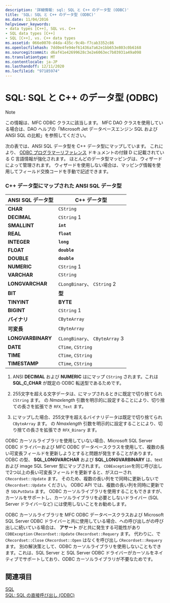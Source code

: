 ```yaml
---
description: '詳細情報: sql: SQL と C++ のデータ型 (ODBC)'
title: 'SQL: SQL と C++ のデータ型 (ODBC)'
ms.date: 11/04/2016
helpviewer_keywords:
- data types [C++], SQL vs. C++
- SQL data types [C++]
- SQL [C++], vs. C++ data types
ms.assetid: 066e0070-d4da-435c-9c4b-f7cab3352c86
ms.openlocfilehash: 7dd0e4fe94ef61436a7a62e1bb653e803c0b6168
ms.sourcegitcommit: d6af41e42699628c3e2e6063ec7b03931a49a098
ms.translationtype: MT
ms.contentlocale: ja-JP
ms.lasthandoff: 12/11/2020
ms.locfileid: "97185974"
---
```

# <a name="sql-sql-and-c-data-types-odbc"></a>SQL: SQL と C++ のデータ型 (ODBC)

> [!NOTE]
> この情報は、MFC ODBC クラスに該当します。 MFC DAO クラスを使用している場合は、DAO ヘルプの「Microsoft Jet データベースエンジン SQL および ANSI SQL の比較」を参照してください。

次の表では、ANSI SQL データ型を C++ データ型にマップしています。 これにより、 [ODBC プログラマーリファレンス](/sql/odbc/reference/odbc-programmer-s-reference) ドキュメントの付録 D に記載されている C 言語情報が強化されます。 ほとんどのデータ型マッピングは、ウィザードによって管理されます。 ウィザードを使用しない場合は、マッピング情報を使用してフィールド交換コードを手動で記述できます。

### <a name="ansi-sql-data-types-mapped-to-c-data-types"></a>C++ データ型にマップされた ANSI SQL データ型

|ANSI SQL データ型|C++ データ型|
|------------------------|---------------------|
|**CHAR**|`CString`|
|**DECIMAL**|`CString` 1|
|**SMALLINT**|**`int`**|
|**REAL**|**`float`**|
|**INTEGER**|**`long`**|
|**FLOAT**|**`double`**|
|**DOUBLE**|**`double`**|
|**NUMERIC**|`CString` 1|
|**VARCHAR**|`CString`|
|**LONGVARCHAR**|`CLongBinary`、 `CString` 2|
|**BIT**|**型**|
|**TINYINT**|**BYTE**|
|**BIGINT**|`CString` 1|
|**バイナリ**|`CByteArray`|
|**可変長**|`CByteArray`|
|**LONGVARBINARY**|`CLongBinary`、 `CByteArray` 3|
|**DATE**|`CTime`, `CString`|
|**TIME**|`CTime`, `CString`|
|**TIMESTAMP**|`CTime`, `CString`|

1. ANSI **DECIMAL** および **NUMERIC** はにマップ `CString` されます。これは **SQL_C_CHAR** が既定の ODBC 転送型であるためです。

2. 255文字を超える文字データは、にマップされるときに既定で切り捨てられ `CString` ます。 の *Nmaxlength* 引数を明示的に設定することにより、切り捨ての長さを拡張でき `RFX_Text` ます。

3. にマップした場合、255文字を超えるバイナリデータは既定で切り捨てられ `CByteArray` ます。 の *Nmaxlength* 引数を明示的に設定することにより、切り捨ての長さを拡張でき `RFX_Binary` ます。

ODBC カーソルライブラリを使用していない場合、Microsoft SQL Server ODBC ドライバーおよび MFC ODBC データベースクラスを使用して、複数の長い可変長フィールドを更新しようとすると問題が発生することがあります。 ODBC の型、 **SQL_LONGVARCHAR** および **SQL_LONGVARBINARY** は、text および image SQL Server 型にマップされます。 `CDBException`を同じ呼び出しで2つ以上の長い可変長フィールドを更新すると、がスローされ `CRecordset::Update` ます。 そのため、複数の長い列をで同時に更新しないで `CRecordset::Update` ください。 ODBC API では、複数の長い列を同時に更新でき `SQLPutData` ます。 ODBC カーソルライブラリを使用することもできますが、カーソルをサポートし、カーソルライブラリを必要としないドライバー (SQL Server ドライバーなど) には使用しないことをお勧めします。

ODBC カーソルライブラリを MFC ODBC データベースクラスおよび Microsoft SQL Server ODBC ドライバーと共に使用している場合、への呼び出しがの呼び出しに続いている場合は、 **アサート** がと共に発生する可能性があり `CDBException` `CRecordset::Update` `CRecordset::Requery` ます。 代わりに、で `CRecordset::Close` `CRecordset::Open` はなくを呼び出し `CRecordset::Requery` ます。 別の解決策として、ODBC カーソルライブラリを使用しないこともできます。これは、SQL Server と SQL Server ODBC ドライバーがカーソルをネイティブでサポートしており、ODBC カーソルライブラリが不要なためです。

## <a name="see-also"></a>関連項目

[SQL](../../data/odbc/sql.md)<br/>
[SQL: SQL の直接呼び出し (ODBC)](../../data/odbc/sql-making-direct-sql-calls-odbc.md)
